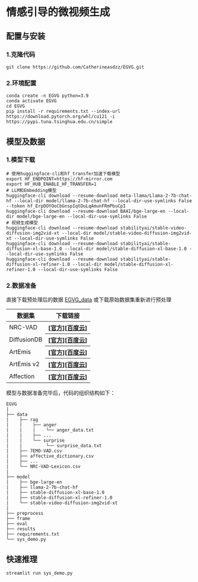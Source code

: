 # 情感引导的微视频生成

## 配置与安装

### 1.克隆代码

```shell
git clone https://github.com/Catherineasdzz/EGVG.git
```
### 2.环境配置

```shell
conda create -n EGVG python=3.9
conda activate EGVG
cd EGVG
pip install -r requirements.txt --index-url https://download.pytorch.org/whl/cu121 -i https://pypi.tuna.tsinghua.edu.cn/simple
```
## 模型及数据

### 1.模型下载

```shell
# 使用huggingface-cli和hf_transfer加速下载模型 
export HF_ENDPOINT=https://hf-mirror.com
export HF_HUB_ENABLE_HF_TRANSFER=1
# LLM和Embedding模型
huggingface-cli download --resume-download meta-llama/Llama-2-7b-chat-hf --local-dir model/llama-2-7b-chat-hf --local-dir-use-symlinks False --token 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
huggingface-cli download --resume-download BAAI/bge-large-en --local-dir model/bge-large-en --local-dir-use-symlinks False
# 视频生成模型
huggingface-cli download --resume-download stabilityai/stable-video-diffusion-img2vid-xt --local-dir model/stable-video-diffusion-img2vid-xt --local-dir-use-symlinks False
huggingface-cli download --resume-download stabilityai/stable-diffusion-xl-base-1.0 --local-dir model/stable-diffusion-xl-base-1.0 --local-dir-use-symlinks False
huggingface-cli download --resume-download stabilityai/stable-diffusion-xl-refiner-1.0 --local-dir model/stable-diffusion-xl-refiner-1.0 --local-dir-use-symlinks False
```
### 2.数据准备

直接下载预处理后的数据 [EGVG_data](https://pan.baidu.com/s/1-k18nxSsqyPtXUT1NYQ7jg?pwd=0lfn) 或下载原始数据集重新进行预处理
<table>
<thead>
  <tr>
    <th> 数据集 </th>
    <th> 下载链接 </th>
  </tr>
</thead>
<tbody>
  <tr>
    <td> NRC-VAD </td>
    <th> [<a href="https://saifmohammad.com/WebPages/nrc-vad.html">官方</a>][<a href="https://pan.baidu.com/s/1H_wllFhZuwjtaqbJHrixoQ?pwd=ft4u">百度云</a>] </th>
  </tr>
  <tr>
    <td> DiffusionDB </td>
    <th> [<a href="https://huggingface.co/datasets/poloclub/diffusiondb/">官方</a>][<a href="https://pan.baidu.com/s/1QuL6frk3r751bMCivm9jDQ?pwd=vfmi">百度云</a>] </th>
  </tr>
  <tr>
    <td> ArtEmis </td>
    <th> [<a href="https://www.artemisdataset.org/">官方</a>][<a href="https://pan.baidu.com/s/1gonUkwZPxeNWk_f72p5zRQ?pwd=v1cx">百度云</a>] </th>
  </tr>
  <tr>
    <td> ArtEmis v2 </td>
    <th> [<a href="https://www.artemisdataset-v2.org/">官方</a>][<a href="https://pan.baidu.com/s/1EByzR215NRMxjdj14cANNQ?pwd=iiz3">百度云</a>] </th>
  </tr>  
  <tr>
    <td> Affection </td>
    <th> [<a href="https://affective-explanations.org/">官方</a>][<a href="https://pan.baidu.com/s/1zmyJKs2UiWrf46yLOepmjQ?pwd=bycp">百度云</a>] </th>
  </tr>
</tbody>
</table>

模型与数据准备完毕后，代码的组织结构如下：
```
EGVG
|
├── data
|    ├── rag
|    |    ├── anger
|    |    |    └── anger_data.txt
|    |    ├── ...
|    |    └── surprise
|    |         └── surprise_data.txt
|    ├── 7EMO-VAD.csv
|    ├── affective_dictionary.csv
|    ├── ...
|    └── NRC-VAD-Lexicon.csv
|
├── model
|    ├── bge-large-en
|    ├── llama-2-7b-chat-hf
|    ├── stable-diffusion-xl-base-1.0
|    ├── stable-diffusion-xl-refiner-1.0
|    └── stable-video-diffusion-img2vid-xt
|    
├── preprocess
├── frame
├── eval
├── results
├── requirements.txt
└── sys_demo.py
```

## 快速推理

```shell
streamlit run sys_demo.py
```

